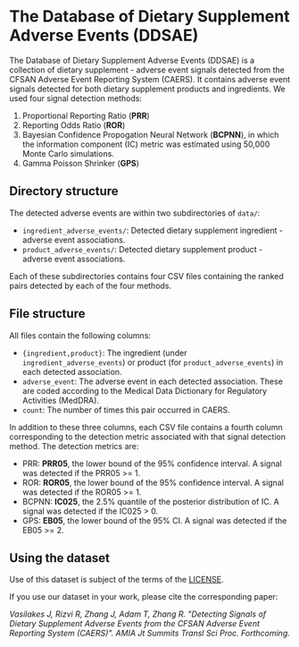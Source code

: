 # The Database of Dietary Supplement Adverse Events (DDSAE)

The Database of Dietary Supplement Adverse Events (DDSAE) is a collection of dietary supplement - adverse event signals
detected from the CFSAN Adverse Event Reporting System (CAERS). It contains adverse event signals detected for
both dietary supplement products and ingredients. We used four signal detection methods:

1. Proportional Reporting Ratio (**PRR**)
2. Reporting Odds Ratio (**ROR**)
3. Bayesian Confidence Propogation Neural Network (**BCPNN**), in which the information component (IC) metric was estimated using 50,000 Monte Carlo simulations.
4. Gamma Poisson Shrinker (**GPS**) 


## Directory structure
The detected adverse events are within two subdirectories of `data/`:

* `ingredient_adverse_events/`: Detected dietary supplement ingredient - adverse event associations.
* `product_adverse_events/`: Detected dietary supplement product - adverse event associations.

Each of these subdirectories contains four CSV files containing the ranked pairs detected by each of the four methods. 


## File structure
All files contain the following columns:

* `{ingredient,product}`: The ingredient (under `ingredient_adverse_events`) or product (for `product_adverse_events`) in each detected association.
* `adverse_event`: The adverse event in each detected association. These are coded according to the Medical Data Dictionary for Regulatory Activities (MedDRA).
* `count`: The number of times this pair occurred in CAERS.

In addition to these three columns, each CSV file contains a fourth column corresponding to the detection metric associated with that signal detection method.
The detection metrics are:

* PRR: **PRR05**, the lower bound of the 95% confidence interval. A signal was detected if the PRR05 >= 1.
* ROR: **ROR05**, the lower bound of the 95% confidence interval. A signal was detected if the ROR05 >= 1.
* BCPNN: **IC025**, the 2.5% quantile of the posterior distribution of IC. A signal was detected if the IC025 > 0.
* GPS: **EB05**, the lower bound of the 95% CI. A signal was detected if the EB05 >= 2.


## Using the dataset
Use of this dataset is subject of the terms of the [LICENSE](LICENSE).

If you use our dataset in your work, please cite the corresponding paper:

*Vasilakes J, Rizvi R, Zhang J, Adam T, Zhang R. "Detecting Signals of Dietary Supplement Adverse Events from the CFSAN Adverse Event Reporting System (CAERS)". 
AMIA Jt Summits Transl Sci Proc. Forthcoming.*
